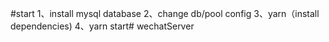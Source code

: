 #start
  1、install mysql database
  2、change db/pool config
  3、yarn（install dependencies)
  4、yarn start# wechatServer
